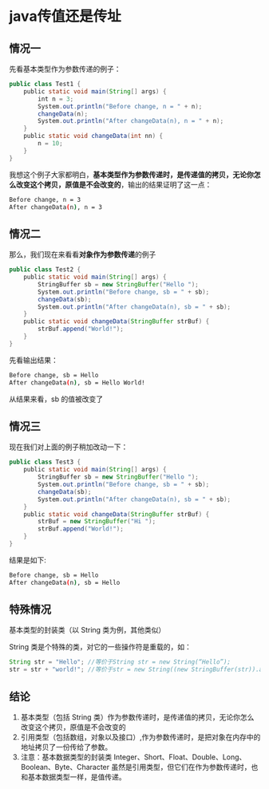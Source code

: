 # java传值还是传址

## 情况一

先看基本类型作为参数传递的例子：

```java
public class Test1 {
    public static void main(String[] args) {
        int n = 3;
        System.out.println("Before change, n = " + n);
        changeData(n);
        System.out.println("After changeData(n), n = " + n);
    }
    public static void changeData(int nn) {
        n = 10;
    }
}
```

我想这个例子大家都明白，**基本类型作为参数传递时，是传递值的拷贝，无论你怎么改变这个拷贝，原值是不会改变的**，输出的结果证明了这一点：

```bash
Before change, n = 3
After changeData(n), n = 3
```

## 情况二

那么，我们现在来看看**对象作为参数传递**的例子

```java
public class Test2 {
    public static void main(String[] args) {
        StringBuffer sb = new StringBuffer("Hello ");
        System.out.println("Before change, sb = " + sb);
        changeData(sb);
        System.out.println("After changeData(n), sb = " + sb);
    }
    public static void changeData(StringBuffer strBuf) {
        strBuf.append("World!");
    }
}
```

先看输出结果：

```bash
Before change, sb = Hello
After changeData(n), sb = Hello World!
```

从结果来看，sb 的值被改变了

## 情况三

现在我们对上面的例子稍加改动一下：

```java
public class Test3 {
    public static void main(String[] args) {
        StringBuffer sb = new StringBuffer("Hello ");
        System.out.println("Before change, sb = " + sb);
        changeData(sb);
        System.out.println("After changeData(n), sb = " + sb);
    }
    public static void changeData(StringBuffer strBuf) {
        strBuf = new StringBuffer("Hi ");
        strBuf.append("World!");
    }
}
```

结果是如下:

```bash
Before change, sb = Hello
After changeData(n), sb = Hello
```

## 特殊情况

基本类型的封装类（以 String 类为例，其他类似）

String 类是个特殊的类，对它的一些操作符是重载的，如：

```java
String str = "Hello"; //等价于String str = new String(“Hello”);
str = str + "world!"; //等价于str = new String((new StringBuffer(str)).append(“ world!”));
```

## 结论

1. 基本类型（包括 String 类）作为参数传递时，是传递值的拷贝，无论你怎么改变这个拷贝，原值是不会改变的
2. 引用类型（包括数组，对象以及接口）,作为参数传递时，是把对象在内存中的地址拷贝了一份传给了参数。
3. 注意：基本数据类型的封装类 Integer、Short、Float、Double、Long、Boolean、Byte、Character 虽然是引用类型，但它们在作为参数传递时，也和基本数据类型一样，是值传递。
